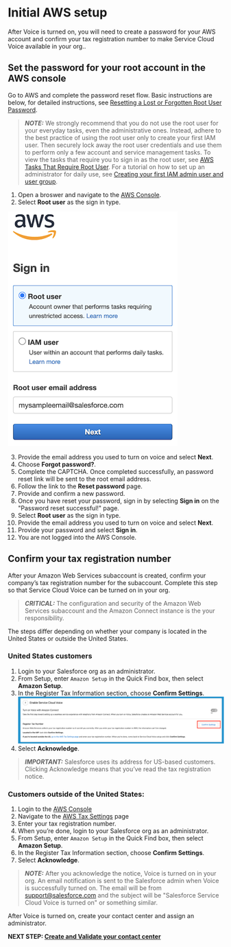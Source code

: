 # Initial AWS setup

After Voice is turned on, you will need to create a password for your AWS account and confirm your tax registration number to make Service Cloud Voice available in your org.. 

## Set the password for your root account in the AWS console
Go to AWS and complete the password reset flow. Basic instructions are below, for detailed instructions, see [Resetting a Lost or Forgotten Root User Password](https://docs.aws.amazon.com/IAM/latest/UserGuide/id_credentials_access-keys_retrieve.html#reset-root-password).

> **_NOTE:_** We strongly recommend that you do not use the root user for your everyday tasks, even the administrative ones. Instead, adhere to the best practice of using the root user only to create your first IAM user. Then securely lock away the root user credentials and use them to perform only a few account and service management tasks. To view the tasks that require you to sign in as the root user, see [AWS Tasks That Require Root User](https://docs.aws.amazon.com/general/latest/gr/aws_tasks-that-require-root.html). For a tutorial on how to set up an administrator for daily use, see [Creating your first IAM admin user and user group](https://docs.aws.amazon.com/IAM/latest/UserGuide/getting-started_create-admin-group.html).

1.  Open a broswer and navigate to the [AWS Console](https://console.aws.amazon.com/).
1.  Select **Root user** as the sign in type.

![Login as Root](/static/01/aws_login.png)

3.  Provide the email address you used to turn on voice and select **Next**.
4.  Choose **Forgot password?**.
5.  Complete the CAPTCHA. Once completed successfully, an password reset link will be sent to the root email address.
6.  Follow the link to the **Reset password** page.
7.  Provide and confirm a new password. 
8.  Once you have reset your password, sign in by selecting **Sign in** on the "Password reset successful!" page.
9.  Select **Root user** as the sign in type.
10.  Provide the email address you used to turn on voice and select **Next**.
11.  Provide your password and select **Sign in**.
12.  You are not logged into the AWS Console.

## Confirm your tax registration number
After your Amazon Web Services subaccount is created, confirm your company’s tax registration number for the subaccount. Complete this step so that Service Cloud Voice can be turned on in your org.

> **_CRITICAL:_** The configuration and security of the Amazon Web Services subaccount and the Amazon Connect instance is the your responsibility.

The steps differ depending on whether your company is located in the United States or outside the United States.

### United States customers
1.  Login to your Salesforce org as an administrator.
1.  From Setup, enter `Amazon Setup` in the Quick Find box, then select **Amazon Setup**.
1.  In the Register Tax Information section, choose **Confirm Settings**. ![Login as Root](/static/01/confirm_tax.png)
1.  Select **Acknowledge**.

> **_IMPORTANT:_** Salesforce uses its address for US-based customers. Clicking Acknowledge means that you’ve read the tax registration notice.

### Customers outside of the United States:

1.  Login to the [AWS Console](https://console.aws.amazon.com/)
1.  Navigate to the [AWS Tax Settings](https://console.aws.amazon.com/billing/home?#/tax) page 
1.  Enter your tax registration number. 
1.  When you’re done, login to your Salesforce org as an administrator.
1.  From Setup, enter `Amazon Setup` in the Quick Find box, then select **Amazon Setup**.
1.  In the Register Tax Information section, choose **Confirm Settings**.
1.  Select **Acknowledge**.

> **_NOTE:_** After you acknowledge the notice, Voice is turned on in your org. An email notification is sent to the Salesforce admin when Voice is successfully turned on. The email will be from support@salesforce.com and the subject will be "Salesforce Service Cloud Voice is turned on" or something similar.

After Voice is turned on, create your contact center and assign an administrator.

**NEXT STEP: [Create and Validate your contact center](prep_06.md)**
